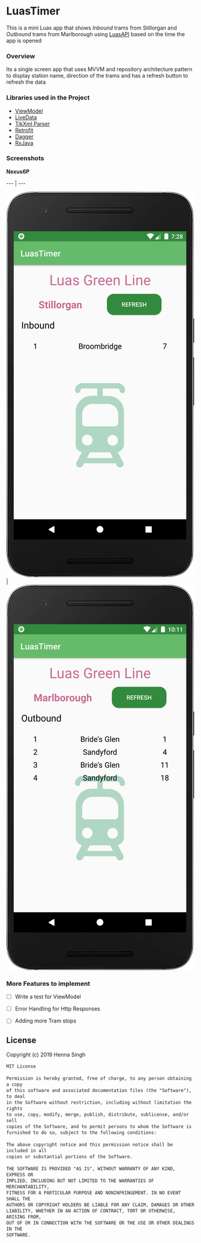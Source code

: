 # LuasTimer
This is a mini Luas app that shows *Inbound* trams from Stillorgan and *Outbound* trams from Marlborough using [LuasAPI](https://data.gov.ie/dataset/luas-forecasting-api) based on the time the app is opened

### Overview
Its a single screen app that uses MVVM and repository architecture pattern to display station name, direction of the trams and has a refresh button to refresh the data

### Libraries used in the Project
- [ViewModel](https://developer.android.com/topic/libraries/architecture/viewmodel)
- [LiveData](https://developer.android.com/topic/libraries/architecture/livedata)
- [TikXml Parser](https://github.com/Tickaroo/tikxml)
- [Retrofit](https://square.github.io/retrofit/)
- [Dagger](https://github.com/google/dagger)
- [RxJava](https://github.com/ReactiveX/RxAndroid)

### Screenshots

**Nexus6P**

--- | ---

![Stillorgan Stop](/images/forecast.png) | ![Marlborough Stop](/images/marStop.png)


### More Features to implement

- [ ] Write a test for ViewModel
- [ ] Error Handling for Http Responses
- [ ] Adding more Tram stops


## License

Copyright (c) 2019 Henna Singh

```
MIT License

Permission is hereby granted, free of charge, to any person obtaining a copy
of this software and associated documentation files (the "Software"), to deal
in the Software without restriction, including without limitation the rights
to use, copy, modify, merge, publish, distribute, sublicense, and/or sell
copies of the Software, and to permit persons to whom the Software is
furnished to do so, subject to the following conditions:

The above copyright notice and this permission notice shall be included in all
copies or substantial portions of the Software.

THE SOFTWARE IS PROVIDED "AS IS", WITHOUT WARRANTY OF ANY KIND, EXPRESS OR
IMPLIED, INCLUDING BUT NOT LIMITED TO THE WARRANTIES OF MERCHANTABILITY,
FITNESS FOR A PARTICULAR PURPOSE AND NONINFRINGEMENT. IN NO EVENT SHALL THE
AUTHORS OR COPYRIGHT HOLDERS BE LIABLE FOR ANY CLAIM, DAMAGES OR OTHER
LIABILITY, WHETHER IN AN ACTION OF CONTRACT, TORT OR OTHERWISE, ARISING FROM,
OUT OF OR IN CONNECTION WITH THE SOFTWARE OR THE USE OR OTHER DEALINGS IN THE
SOFTWARE.
```
